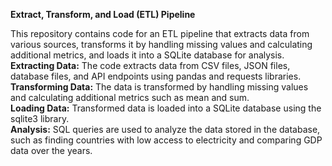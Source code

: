 **Extract, Transform, and Load (ETL) Pipeline**

This repository contains code for an ETL pipeline that extracts data from various sources, transforms it by handling missing values and calculating additional metrics, and loads it into a SQLite database for analysis.       
**Extracting Data:** The code extracts data from CSV files, JSON files, database files, and API endpoints using pandas and requests libraries.    
**Transforming Data:** The data is transformed by handling missing values and calculating additional metrics such as mean and sum.    
**Loading Data:** Transformed data is loaded into a SQLite database using the sqlite3 library.    
**Analysis:** SQL queries are used to analyze the data stored in the database, such as finding countries with low access to electricity and comparing GDP data over the years.   
